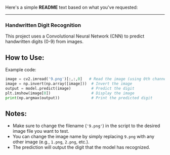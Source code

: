 Here's a simple **README** text based on what you've requested:

---

### **Handwritten Digit Recognition**

This project uses a Convolutional Neural Network (CNN) to predict handwritten digits (0-9) from images.

## How to Use:

   Example code:
   ```python
   image = cv2.imread('9.png')[:,:,0]   # Read the image (using 0th channel)
   image = np.invert(np.array([image]))  # Invert the image
   output = model.predict(image)         # Predict the digit
   plt.imshow(image[0])                  # Display the image
   print(np.argmax(output))              # Print the predicted digit
   ```

## Notes:
- Make sure to change the filename (`'9.png'`) in the script to the desired image file you want to test.
- You can change the image name by simply replacing `9.png` with any other image (e.g., `1.png`, `2.png`, etc.).
- The prediction will output the digit that the model has recognized.

